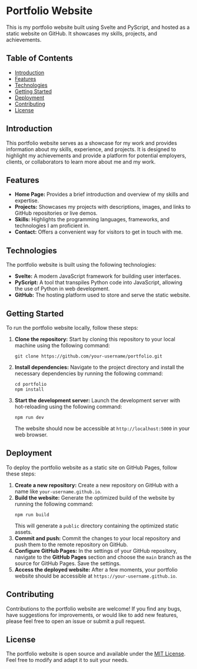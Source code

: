 # Portfolio Website

This is my portfolio website built using Svelte and PyScript, and hosted as a static website on GitHub. It showcases my skills, projects, and achievements.

## Table of Contents
- [Introduction](#introduction)
- [Features](#features)
- [Technologies](#technologies)
- [Getting Started](#getting-started)
- [Deployment](#deployment)
- [Contributing](#contributing)
- [License](#license)

## Introduction
This portfolio website serves as a showcase for my work and provides information about my skills, experience, and projects. It is designed to highlight my achievements and provide a platform for potential employers, clients, or collaborators to learn more about me and my work.

## Features
- **Home Page:** Provides a brief introduction and overview of my skills and expertise.
- **Projects:** Showcases my projects with descriptions, images, and links to GitHub repositories or live demos.
- **Skills:** Highlights the programming languages, frameworks, and technologies I am proficient in.
- **Contact:** Offers a convenient way for visitors to get in touch with me.

## Technologies
The portfolio website is built using the following technologies:

- **Svelte:** A modern JavaScript framework for building user interfaces.
- **PyScript:** A tool that transpiles Python code into JavaScript, allowing the use of Python in web development.
- **GitHub:** The hosting platform used to store and serve the static website.

## Getting Started
To run the portfolio website locally, follow these steps:

1. **Clone the repository:** Start by cloning this repository to your local machine using the following command:
   ```
   git clone https://github.com/your-username/portfolio.git
   ```
2. **Install dependencies:** Navigate to the project directory and install the necessary dependencies by running the following command:
   ```
   cd portfolio
   npm install
   ```
3. **Start the development server:** Launch the development server with hot-reloading using the following command:
   ```
   npm run dev
   ```
   The website should now be accessible at `http://localhost:5000` in your web browser.

## Deployment
To deploy the portfolio website as a static site on GitHub Pages, follow these steps:

1. **Create a new repository:** Create a new repository on GitHub with a name like `your-username.github.io`.
2. **Build the website:** Generate the optimized build of the website by running the following command:
   ```
   npm run build
   ```
   This will generate a `public` directory containing the optimized static assets.
3. **Commit and push:** Commit the changes to your local repository and push them to the remote repository on GitHub.
4. **Configure GitHub Pages:** In the settings of your GitHub repository, navigate to the **GitHub Pages** section and choose the `main` branch as the source for GitHub Pages. Save the settings.
5. **Access the deployed website:** After a few moments, your portfolio website should be accessible at `https://your-username.github.io`.

## Contributing
Contributions to the portfolio website are welcome! If you find any bugs, have suggestions for improvements, or would like to add new features, please feel free to open an issue or submit a pull request.

## License
The portfolio website is open source and available under the [MIT License](LICENSE). Feel free to modify and adapt it to suit your needs.
